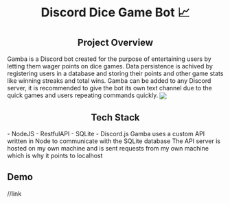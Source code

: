 <h1 align = center>Discord Dice Game Bot 📈</h1>

<h2 align = center>Project Overview</h2>
Gamba is a Discord bot created for the purpose of entertaining users by letting them wager points
on dice games. Data persistence is achived by registering users in a database and storing their points
and other game stats like winning streaks and total wins. Gamba can be added to any Discord server, it
is recommended to give the bot its own text channel due to the quick games and users repeating commands
quickly.

<img align = center src= https://i.imgur.com/GMHrUgH.png>

<h2 align = center>Tech Stack</h2>
- NodeJS
- RestfulAPI
- SQLite
- Discord.js
Gamba uses a custom API written in Node to communicate with the SQLite database 
The API server is hosted on my own machine and is sent requests from my own machine which is why it points to localhost

<h2>Demo</h2>
//link



